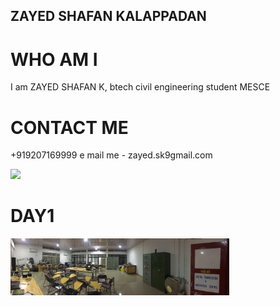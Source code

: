 
## ZAYED SHAFAN KALAPPADAN 
# WHO AM I 
I am ZAYED SHAFAN K, btech civil engineering student MESCE





  
# CONTACT ME 
+919207169999
e mail me - zayed.sk9gmail.com



<img src=https://github.com/zayedshafank/zayedshafank.github.io/blob/master/IMG-20170804-WA0051%5B1%5D.jpg>

# DAY1
<img src="/IMG-20170804-WA0051[1].jpg" width="350"/>


